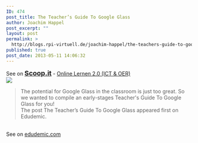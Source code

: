 ```yaml
---
ID: 474
post_title: The Teacher’s Guide To Google Glass
author: Joachim Happel
post_excerpt: ""
layout: post
permalink: >
  http://blogs.rpi-virtuell.de/joachim-happel/the-teachers-guide-to-google-glass/
published: true
post_date: 2013-05-11 14:06:32
---
```

See on <a style='font-weight: bold;font-size: 18px' href='http://www.scoop.it/t/online-lernen-2-0/p/4001399767/the-teacher-s-guide-to-google-glass'>Scoop.it</a> - <a href='http://www.scoop.it/t/online-lernen-2-0'>Online Lernen 2.0 (ICT &amp; OER)</a><br /><a href='http://www.scoop.it/t/online-lernen-2-0/p/4001399767/the-teacher-s-guide-to-google-glass'><img src='http://img.scoop.it/8w_9Jd0oNRfhTUbvrMHUojl72eJkfbmt4t8yenImKBXEejxNn4ZJNZ2ss5Ku7Cxt' /></a><br /><blockquote> The potential for Google Glass in the classroom is just too great. So we wanted to compile an early-stages Teacher's Guide To Google Glass for you! <br>The post The Teacher&rsquo;s Guide To Google Glass appeared first on Edudemic.</blockquote><br />See on <a href='http://edudemic.com/2013/05/the-teachers-guide-to-google-glass/'>edudemic.com</a>